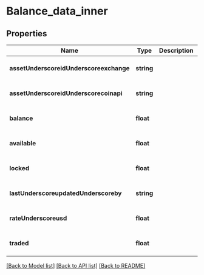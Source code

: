 # Balance_data_inner

## Properties
Name | Type | Description | Notes
------------ | ------------- | ------------- | -------------
**assetUnderscoreidUnderscoreexchange** | **string** |  | [optional] [default to null]
**assetUnderscoreidUnderscorecoinapi** | **string** |  | [optional] [default to null]
**balance** | **float** |  | [optional] [default to null]
**available** | **float** |  | [optional] [default to null]
**locked** | **float** |  | [optional] [default to null]
**lastUnderscoreupdatedUnderscoreby** | **string** |  | [optional] [default to null]
**rateUnderscoreusd** | **float** |  | [optional] [default to null]
**traded** | **float** |  | [optional] [default to null]

[[Back to Model list]](../README.md#documentation-for-models) [[Back to API list]](../README.md#documentation-for-api-endpoints) [[Back to README]](../README.md)



